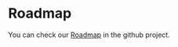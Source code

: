 ---
---

# Roadmap
You can check our [Roadmap](https://github.com/orgs/answerdev/projects/1) in the github project. 
